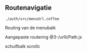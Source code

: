 ## Routenavigatie

`./auth/src/menuUrl.coffee`

Routing van de menubalk

Aangepaste routering
@3-/urlli/Path.js

schuifbalk
scrollc